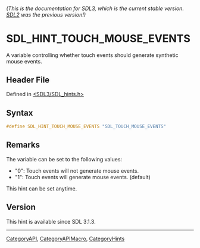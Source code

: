 ###### (This is the documentation for SDL3, which is the current stable version. [SDL2](https://wiki.libsdl.org/SDL2/) was the previous version!)
# SDL_HINT_TOUCH_MOUSE_EVENTS

A variable controlling whether touch events should generate synthetic mouse events.

## Header File

Defined in [<SDL3/SDL_hints.h>](https://github.com/libsdl-org/SDL/blob/main/include/SDL3/SDL_hints.h)

## Syntax

```c
#define SDL_HINT_TOUCH_MOUSE_EVENTS "SDL_TOUCH_MOUSE_EVENTS"
```

## Remarks

The variable can be set to the following values:

- "0": Touch events will not generate mouse events.
- "1": Touch events will generate mouse events. (default)

This hint can be set anytime.

## Version

This hint is available since SDL 3.1.3.

----
[CategoryAPI](CategoryAPI), [CategoryAPIMacro](CategoryAPIMacro), [CategoryHints](CategoryHints)

